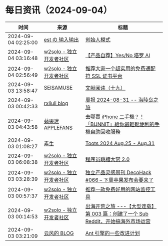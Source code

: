 ﻿# 每日资讯（2024-09-04）

|时间|来源|标题|
|---|---|---|
|2024-09-04 02:25:00|[est の 输入输出](http://feeds.feedburner.com/initiative)|[创始人模式](https://blog.est.im/2024/stdin-13)|
|2024-09-04 03:16:48|[w2solo - 独立开发者社区](https://w2solo.com/topics/feed)|[【产品自荐】Yes/No 塔罗 AI](https://w2solo.com/topics/4999)|
|2024-09-04 02:56:49|[w2solo - 独立开发者社区](https://w2solo.com/topics/feed)|[推荐大家一个超实用的免费通配符 SSL 证书平台](https://w2solo.com/topics/4998)|
|2024-09-03 13:58:47|[SEISAMUSE](https://www.seis-jun.xyz/atom.xml)|[文献阅读（十九）](http://www.seis-jun.xyz/paper-reading-19)|
|2024-09-03 00:42:33|[rxliuli blog](https://blog.rxliuli.com/atom.xml)|[周报 2024-08-31 -- 海陵岛之旅](https://blog.rxliuli.com/p/118495bafcc9414a989d5f8b72e9d618/)|
|2024-09-03 04:43:58|[蘋果迷 APPLEFANS](https://applefans.today/feed/)|[去哪賣 iPhone 二手機？！「BUNNIT」給你最輕鬆便利的手機自助回收服務](https://applefans.today/2024-09-bunnit-used-iphone-price/)|
|2024-09-03 01:08:27|[素生](http://z.arlmy.me/atom.xml)|[Toots 2024 Aug.25 - Aug.31](http://z.arlmy.me/posts/MastodonArchives/2024/MastodonTootsArchives_20240831/)|
|2024-09-03 06:08:38|[w2solo - 独立开发者社区](https://w2solo.com/topics/feed)|[程序员跳槽大赏 2.0](https://w2solo.com/topics/4995)|
|2024-09-03 03:28:39|[w2solo - 独立开发者社区](https://w2solo.com/topics/feed)|[独立产品灵感周刊 DecoHack #066 – 下周苹果发布会要来了](https://w2solo.com/topics/4994)|
|2024-09-03 00:57:37|[w2solo - 独立开发者社区](https://w2solo.com/topics/feed)|[推荐一款免费好用的网站监控工具](https://w2solo.com/topics/4993)|
|2024-09-03 00:14:53|[w2solo - 独立开发者社区](https://w2solo.com/topics/feed)|[出海开荒之旅 ---【大型连载】第 003 篇：创建了一个 Sub Reddit，开始搞海外市场运营](https://w2solo.com/topics/4992)|
|2024-09-03 03:21:09|[云风的 BLOG](http://blog.codingnow.com/atom.xml)|[Ant 引擎的一些改进计划](https://blog.codingnow.com/2024/09/ant_plans.html)|
